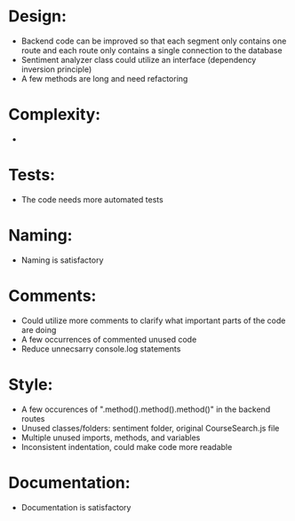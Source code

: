 # Design:
- Backend code can be improved so that each segment only contains one route and each route only contains a single connection to the database
- Sentiment analyzer class could utilize an interface (dependency inversion principle)
- A few methods are long and need refactoring

# Complexity:
- 

# Tests:
- The code needs more automated tests

# Naming:
- Naming is satisfactory

# Comments:
- Could utilize more comments to clarify what important parts of the code are doing
- A few occurrences of commented unused code
- Reduce unnecsarry console.log statements

# Style:
- A few occurences of ".method().method().method()" in the backend routes
- Unused classes/folders: sentiment folder, original CourseSearch.js file
- Multiple unused imports, methods, and variables
- Inconsistent indentation, could make code more readable

# Documentation:
- Documentation is satisfactory
